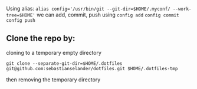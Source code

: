 Using alias: `alias config='/usr/bin/git --git-dir=$HOME/.myconf/ --work-tree=$HOME'`
we can add, commit, push using `config add` `config commit` `config push`

## Clone the repo by:

cloning to a temporary empty directory

`git clone --separate-git-dir=$HOME/.dotfiles git@github.com:sebastianselander/dotfiles.git $HOME/.dotfiles-tmp`

then removing the temporary directory
